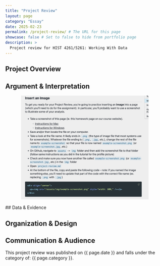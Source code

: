 ```yaml
---
title: "Project Review"
layout: page
category: "Essay"
date: 2025-02-23
permalink: /project-review/ # The URL for this page
showcase: false # Set to false to hide from portfolio page
description: >
  Project review for HIST 4261/5261: Working With Data
---
```


## Project Overview

## Argument & Interpretation

<div align="center">
  <p><img src="/assets/img/example-screenshot.jpg" style="width: 80%;" /></p>
</div>
## Data & Evidence

## Organization & Design

## Communication & Audience

This project review was published on {{ page.date }} and falls under the category of: {{ page.category }}.
